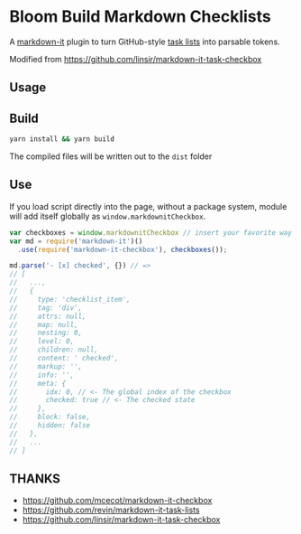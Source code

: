 # Bloom Build Markdown Checklists

A [markdown-it](https://www.npmjs.com/package/markdown-it) plugin to turn GitHub-style [task lists](https://github.com/blog/1825-task-lists-in-all-markdown-documents) into parsable tokens.

Modified from <https://github.com/linsir/markdown-it-task-checkbox>

## Usage

## Build

```bash
yarn install && yarn build
```

The compiled files will be written out to the `dist` folder

## Use

If you load script directly into the page, without a
package system, module will add itself globally as `window.markdownitCheckbox`.

```js
var checkboxes = window.markdownitCheckbox // insert your favorite way of importing the module
var md = require('markdown-it')()
  .use(require('markdown-it-checkbox'), checkboxes());

md.parse('- [x] checked', {}) // =>
// [
//   ...,
//   {
//     type: 'checklist_item',
//     tag: 'div',
//     attrs: null,
//     map: null,
//     nesting: 0,
//     level: 0,
//     children: null,
//     content: ' checked',
//     markup: '',
//     info: '',
//     meta: {
//       idx: 0, // <- The global index of the checkbox
//       checked: true // <- The checked state
//     },
//     block: false,
//     hidden: false
//   },
//   ...
// ]
```

## THANKS

- <https://github.com/mcecot/markdown-it-checkbox>
- <https://github.com/revin/markdown-it-task-lists>
- <https://github.com/linsir/markdown-it-task-checkbox>
